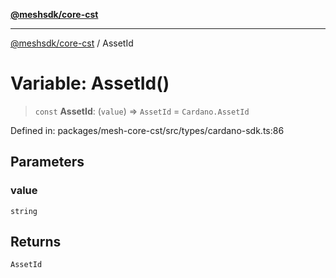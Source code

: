 [**@meshsdk/core-cst**](../README.md)

***

[@meshsdk/core-cst](../globals.md) / AssetId

# Variable: AssetId()

> `const` **AssetId**: (`value`) => `AssetId` = `Cardano.AssetId`

Defined in: packages/mesh-core-cst/src/types/cardano-sdk.ts:86

## Parameters

### value

`string`

## Returns

`AssetId`
